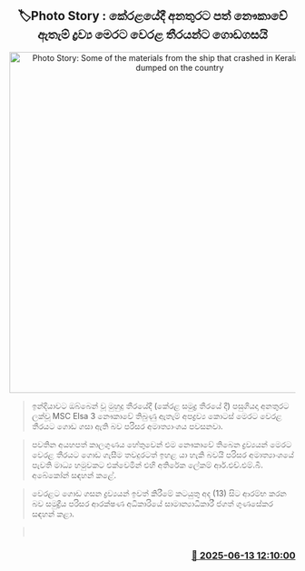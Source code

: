 <p align='center'><b><h2 align='center' title='Photo Story: Some of the materials from the ship that crashed in Kerala are being dumped on the country's beaches'>🏷Photo Story : කේරළ‍යේදී අනතුරට පත් නෞකාවේ ඇතැම් ද්‍රව්‍ය මෙරට වෙරළ තීරයන්ට ගොඩගසයි</h2></b></p>
<p align='center'><img src='https://helakuru.sgp1.cdn.digitaloceanspaces.com/esana/images/lib/kerala-ship-op.jpg' width='600' alt='Photo Story: Some of the materials from the ship that crashed in Kerala are being dumped on the country's beaches'></p>

> ඉන්දියාවට ඔබ්බෙන් වූ මුහුදු තීරයේදී (කේරළ සමුද්‍ර තීරයේ දී) පසුගියදා අනතුරට ලක්වූ MSC Elsa 3 නෞකාවේ තිබුණු ඇතැම් අපද්‍රව්‍ය කොටස් මෙරට වෙරළ තීරයට ගොඩ ගසා ඇති බව පරිසර අමාත්‍යාංශය පවසනවා.

> පවතින අයහපත් කාලගුණය හේතුවෙන් එම නෞකාවේ තිබෙන ද්‍රව්‍යයන් මෙරට වෙරළ තීරයට ගොඩ ගැසීම තවදුරටත් ඉහළ යා හැකි බවයි පරිසර අමාත්‍යාංශයේ පැවති මාධ්‍ය හමුවකට එක්වෙමින් එහි අතිරේක ලේකම් ආර්.එච්.එම්.බී. අබේකෝන් සඳහන් කළේ.

> වෙරළට ගොඩ ගසන ද්‍රව්‍යයන් ඉවත් කිරීමේ කටයුතු අද (13) සිට ආරම්භ කරන බව සමුද්‍රීය පරිසර ආරක්ෂණ අධිකාරියේ සාමාන්‍යාධිකාරී ජගත් ගුණසේකර සඳහන් කළා.

>  



<h3 align='right'><a href='https://www.helakuru.lk/esana/p/110966/'>📅 2025-06-13 12:10:00</a></h3>
